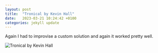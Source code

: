 ```yaml
---
layout: post
title:  "Tronical by Kevin Hall"
date:   2023-03-21 10:24:42 +0100
categories: jekyll update
---
```

Again I had to improvise a custom solution and again it worked pretty well.

![Tronical by Kevin Hall](https://lh3.googleusercontent.com/DvwVN1bYLmslSWyDf5gxa5u7E-gqye7mz4HS2pWA7DcvDYtsyu_qSrR3UuBdogZWoW2dwWdfy9hRj9S8X2xjWAckHfrMoSzY1IEo-1UClXCycZiejdwfIwkqoZNR-fUf3c8SMI30Lg=w2400)&nbsp;



[jekyll-docs]: https://jekyllrb.com/docs/home
[jekyll-gh]:   https://github.com/jekyll/jekyll
[jekyll-talk]: https://talk.jekyllrb.com/
